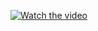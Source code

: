 [![Watch the video](https://img.youtube.com/vi/NfuppuP7MGw/0.jpg)](https://www.youtube.com/watch?v=NfuppuP7MGw)
